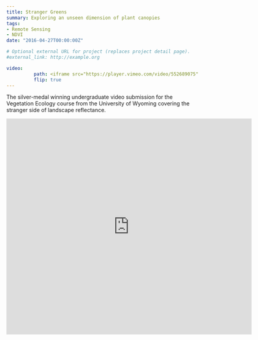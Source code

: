 ```yaml
---
title: Stranger Greens
summary: Exploring an unseen dimension of plant canopies
tags:
- Remote Sensing
- NDVI
date: "2016-04-27T00:00:00Z"

# Optional external URL for project (replaces project detail page).
#external_link: http://example.org

video:
          path: <iframe src="https://player.vimeo.com/video/552689075" width="640" height="564" frameborder="0" allow="autoplay; fullscreen" allowfullscreen></iframe>
          flip: true
---
```


The silver-medal winning undergraduate video submission for the Vegetation Ecology course from the University of Wyoming covering the stranger side of landscape reflectance.

<iframe src="https://player.vimeo.com/video/552689075" width="640" height="564" frameborder="0" allow="autoplay; fullscreen" allowfullscreen></iframe>
